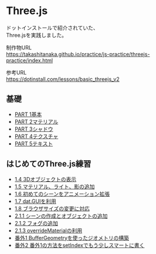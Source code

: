 # Three.js

ドットインストールで紹介されていた、  
Three.jsを実践しました。

制作物URL  
https://takashitanaka.github.io/practice/js-practice/threejs-practice/index.html

参考URL  
https://dotinstall.com/lessons/basic_threejs_v2

## 基礎
- [PART 1基本](./basic/three-1.html)
- [PART 2マテリアル](./basic/three-2.html)
- [PART 3シャドウ](./basic/three-3.html)
- [PART 4テクスチャ](./basic/three-4.html)
- [PART 5テキスト](./basic/three-5.html)

## はじめてのThree.js練習
- [1.4 3Dオブジェクトの表示](./hajimete-three-js/practice/case1/index.html)
- [1.5 マテリアル、ライト、影の追加](./hajimete-three-js/practice/case2/index.html)
- [1.6 初めてのシーンをアニメーション拡張](./hajimete-three-js/practice/case3/index.html)
- [1.7 dat.GUIを利用](./hajimete-three-js/practice/case4/index.html)
- [1.8 ブラウザサイズの変更に対応](./hajimete-three-js/practice/case5/index.html)
- [2.1.1 シーンの作成とオブジェクトの追加](./hajimete-three-js/practice/case6/index.html)
- [2.1.2 フォグの追加](./hajimete-three-js/practice/case7/index.html)
- [2.1.3 overrideMaterialの利用](./hajimete-three-js/practice/case8/index.html)
- [番外1 BufferGeometryを使ったジオメトリの構築](./hajimete-three-js/practice/case9/index.html)
- [番外2 番外1の方法をsetIndexでもう少しスマートに書く](./hajimete-three-js/practice/case10/index.html)